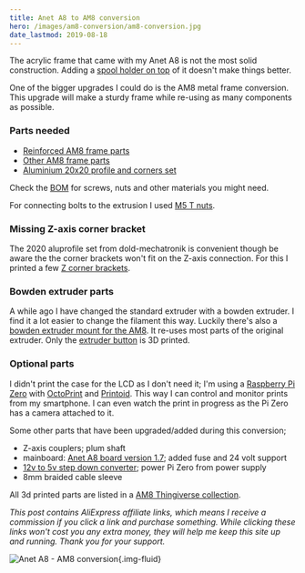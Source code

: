 ```yaml
---
title: Anet A8 to AM8 conversion
hero: /images/am8-conversion/am8-conversion.jpg
date_lastmod: 2019-08-18
---
```


The acrylic frame that came with my Anet A8 is not the most solid construction.
Adding a [spool holder on top](/blog/2018/05/06/a-year-with-the-anet-a8-3d-printer/) of it doesn't make things better.

One of the bigger upgrades I could do is the AM8 metal frame conversion.
This upgrade will make a sturdy frame while re-using as many components as possible.
<!-- more -->

### Parts needed

- [Reinforced AM8 frame parts](https://www.thingiverse.com/thing:2657605)
- [Other AM8 frame parts](https://www.thingiverse.com/thing:2263216)
- [Aluminium 20x20 profile and corners set](https://www.dold-mechatronik.de/AM8-Aluprofile-und-12-Winkel-20x20)

Check the [BOM](https://cdn.thingiverse.com/assets/a3/bd/fb/22/18/BOM.pdf) for screws, nuts and other materials you might need.

For connecting bolts to the extrusion I used [M5 T nuts](http://s.click.aliexpress.com/e/bP1e6NnE).

### Missing Z-axis corner bracket

The 2020 aluprofile set from dold-mechatronik is convenient though be aware the the corner brackets won't fit on the Z-axis connection.
For this I printed a few [Z corner brackets](https://www.thingiverse.com/thing:3140856).

### Bowden extruder parts

A while ago I have changed the standard extruder with a bowden extruder. I find it a lot easier to change the filament this way.
Luckily there's also a [bowden extruder mount for the AM8](https://www.thingiverse.com/thing:2383009). It re-uses most parts of the original extruder.
Only the [extruder button](https://www.thingiverse.com/thing:2501601) is 3D printed.

### Optional parts

I didn't print the case for the LCD as I don't need it; I'm using a [Raspberry Pi Zero](https://www.raspberrypi.org/products/raspberry-pi-zero/) with [OctoPrint](https://octoprint.org/) and [Printoid](https://printoid.net/).
This way I can control and monitor prints from my smartphone. I can even watch the print in progress as the Pi Zero has a camera attached to it.

Some other parts that have been upgraded/added during this conversion;

- Z-axis couplers; plum shaft
- mainboard: [Anet A8 board version 1.7](http://s.click.aliexpress.com/e/Tk7sSCY); added fuse and 24 volt support
- [12v to 5v step down converter](http://s.click.aliexpress.com/e/rbeaPT6); power Pi Zero from power supply
- 8mm braided cable sleeve

All 3d printed parts are listed in a [AM8 Thingiverse collection](https://www.thingiverse.com/snoek09/collections/am8).

*This post contains AliExpress affiliate links, which means I receive a commission if you click a link and purchase something. While clicking these links won't cost you any extra money, they will help me keep this site up and running. Thank you for your support.*

![Anet A8 - AM8 conversion](/images/am8-conversion/am8-conversion.jpg){.img-fluid}

